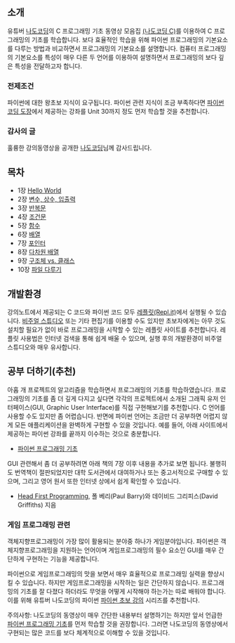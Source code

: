 ## 소개

유튜버 [나도코딩](https://www.youtube.com/channel/UC7iAOLiALt2rtMVAWWl4pnw)의 
C 프로그래밍 기초 동영상 모음집 
[(나도코딩 C)](https://www.youtube.com/watch?v=dEykoFZkf5Y&list=PLMsa_0kAjjrdiwQykI8eb3H4IRxLTqCnP&ab_channel=%EB%82%98%EB%8F%84%EC%BD%94%EB%94%A9)를 
이용하여 C 프로그래밍의 기초를 학습합니다. 
보다 효율적인 학습을 위해 파이썬 프로그래밍의 기본요소를 다루는 방법과 비교하면서 프로그래밍의 기본요소를 설명합니다.
컴퓨터 프로그래밍의 기본요소를 특성이 매우 다른 두 언어를 이용하여 설명하면서 프로그래밍의 보다 깊은 특성을 전달하고자 합니다.

### 전제조건

파이썬에 대한 왕초보 지식이 요구됩니다.
파이썬 관련 지식이 조금 부족하다면
[파이썬 코딩 도장](https://dojang.io/course/view.php?id=7)에서 
제공하는 강좌를 Unit 30까지 정도 먼저 학습할 것을 추천합니다. 

### 감사의 글

훌륭한 강의동영상을 공개한 
[나도코딩](https://www.youtube.com/channel/UC7iAOLiALt2rtMVAWWl4pnw)님께 
감사드립니다.

## 목차

* 1장 [Hello World](./notebooks/01-HelloWorld.html)
* 2장 [변수, 상수, 입출력](./notebooks/02-Variables-Constants-printf-scanf.html)
* 3장 [반복문](./notebooks/03-Iterations.html)
* 4장 [조건문](./notebooks/04-Conditionals.html)
* 5장 [함수](./notebooks/05-Functions.html)
* 6장 [배열](./notebooks/06-Arrays.html)
* 7장 [포인터](./notebooks/07-Pointers.html)
* 8장 [다차원 배열](./notebooks/08-Multidimensional-arrays.html)
* 9장 [구조체 vs. 클래스](./notebooks/09-Struct-vs-Class.html)
* 10장 [파일 다루기](./notebooks/10-Files.html)

## 개발환경

강의노트에서 제공되는 C 코드와 파이썬 코드 모두 [레플릿(Repl.it)](https://repl.it/)에서 실행될 수 있습니다.
[비주얼 스튜디오](https://visualstudio.microsoft.com/ko/downloads/)
또는 기타 편집기를 이용할 수도 있지만 초보자에게는 아무 것도 설치할 필요가 없이 
바로 프로그래밍을 시작할 수 있는 레플릿 사이트를 추천합니다. 
레플릿 사용법은 인터넷 검색을 통해 쉽게 배울 수 있으며, 실행 후의 개발환경이 비주얼 스튜디오와 매우 유사합니다. 

## 공부 더하기(추천)

아홉 개 프로젝트의 알고리즘을 학습하면서 프로그래밍의 기초를 학습하였습니다. 
프로그래밍의 기초를 좀 더 깊게 다지고 싶다면 각각의 프로젝트에서 소개된 
그래픽 유저 인터페이스(GUI, Graphic User Interface)를 직접 구현해보기를 추천합니다. 
C 언어를 사용할 수도 있지만 좀 어렵습니다.
반면에 파이썬 언어는 조금만 더 공부하면 어렵지 않게 모든 애플리케이션을 완벽하게 구현할 수 있을 것입니다.
예를 들어, 아래 사이트에서 제공하는 파이썬 강좌를 끝까지 이수하는 것으로 충분합니다.

* [파이썬 프로그래밍 기초](https://formal.hknu.ac.kr/ProgInPython/)

GUI 관련해서 좀 더 공부하려면 아래 책의 7장 이후 내용을 추가로 보면 됩니다. 
불행히도 번역책이 절판되었지만 대학 도서관에서 대여하거나 또는 중고서적으로 구매할 수 있으며,
그리고 영어 원서 또한 인터넷 상에서 쉽게 확인할 수 있습니다.

* [Head First Programming](https://www.hanbit.co.kr/store/books/look.php?p_code=B3578815816), 
    폴 베리(Paul Barry)와 데이비드 그리피스(David Griffiths) 지음
    
### 게임 프로그래밍 관련

객체지향프로그래밍이 가장 많이 활용되는 분야중 하나가 게임분야입니다. 
파이썬은 객체지향프로그래밍을 지원하는 언어이며 게임프로그래밍의 필수 요소인 GUI를 
매우 간단하게 구현하는 기능을 제공합니다. 

파이썬으로 게임프로그래밍의 맛을 보면서 매우 효율적으로 프로그래밍 실력을 향상시킬 수 있습니다.
하지만 게임프로그래밍을 시작하는 일은 간단하지 않습니다. 
프로그래밍의 기초를 잘 다졌다 하더라도 무엇을 어떻게 시작해야 하는가는 따로 배워야 합니다. 
이를 위해 유튜버 나도코딩의 파이썬 
[파이썬 초보 강의](https://www.youtube.com/watch?v=kWiCuklohdY&list=PLMsa_0kAjjrd8hYYCwbAuDsXZmHpqHvlV)
시리즈를 추천합니다.

주의사항: 나도코딩의 동영상이 매우 간단한 내용부터 설명하기는 하지만 앞서 언급한 
[파이썬 프로그래밍 기초](https://formal.hknu.ac.kr/ProgInPython/)를
먼저 학습할 것을 권장합니다.
그러면 나도코딩의 동영상에서 구현되는 많은 코드를 보다 체계적으로 이해할 수 있을 것입니다.